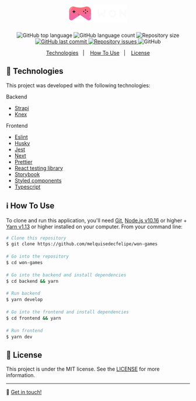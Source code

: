 <h1 align="center">
  <img alt="won-games" src="./.github/logo.png" />
</h1>

<p align="center">
  <img alt="GitHub top language" src="https://img.shields.io/github/languages/top/melquisedecfelipe/won-games.svg">

  <img alt="GitHub language count" src="https://img.shields.io/github/languages/count/melquisedecfelipe/won-games.svg">

  <img alt="Repository size" src="https://img.shields.io/github/repo-size/melquisedecfelipe/won-games.svg">

  <a href="https://github.com/melquisedecfelipe/won-games/commits/master">
    <img alt="GitHub last commit" src="https://img.shields.io/github/last-commit/melquisedecfelipe/won-games.svg">
  </a>

  <a href="https://github.com/melquisedecfelipe/won-games/issues">
    <img alt="Repository issues" src="https://img.shields.io/github/issues/melquisedecfelipe/won-games.svg">
  </a>

  <img alt="GitHub" src="https://img.shields.io/github/license/melquisedecfelipe/won-games.svg">
</p>

<p align="center">
  <a href="#rocket-technologies">Technologies</a>&nbsp;&nbsp;&nbsp;|&nbsp;&nbsp;&nbsp;
  <a href="#information_source-how-to-use">How To Use</a>&nbsp;&nbsp;&nbsp;|&nbsp;&nbsp;&nbsp;
  <a href="#memo-license">License</a>
</p>

## :rocket: Technologies

This project was developed with the following technologies:

Backend

- [Strapi](https://strapi.io/)
- [Knex](http://knexjs.org/)

Frontend

- [Eslint](https://eslint.org/)
- [Husky](https://github.com/typicode/husky)
- [Jest](https://jestjs.io/)
- [Next](https://nextjs.org/)
- [Prettier](https://prettier.io/)
- [React testing library](https://testing-library.com/docs/react-testing-library/intro)
- [Storybook](https://storybook.js.org/)
- [Styled components](https://styled-components.com/)
- [Typescript](https://www.typescriptlang.org/)

## :information_source: How To Use

To clone and run this application, you'll need [Git](https://git-scm.com), [Node.js v10.16](https://nodejs.org/) or higher + [Yarn v1.13](https://yarnpkg.com/) or higher installed on your computer. From your command line:

```bash
# Clone this repository
$ git clone https://github.com/melquisedecfelipe/won-games

# Go into the repository
$ cd won-games

# Go into the backend and install dependencies
$ cd backend && yarn

# Run backend
$ yarn develop

# Go into the frontend and install dependencies
$ cd frontend && yarn

# Run frontend
$ yarn dev
```

## :memo: License

This project is under the MIT license. See the [LICENSE](https://github.com/melquisedecfelipe/won-games/blob/master/LICENSE) for more information.

---

:wave: [Get in touch!](https://www.linkedin.com/in/melquisedecfelipe/)
